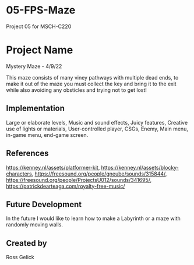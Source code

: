 # 05-FPS-Maze
Project 05 for MSCH-C220

# Project Name
Mystery Maze - 4/9/22

This maze consists of many viney pathways with multiple dead ends, to make it out of the maze you must collect the key and bring it to the exit while also avoiding any obsticles and trying not to get lost! 

## Implementation
Large or elaborate levels,
Music and sound effects,
Juicy features,
Creative use of lights or materials,
User-controlled player,
CSGs,
Enemy,
Main menu, in-game menu, end-game screen.

## References
https://kenney.nl/assets/platformer-kit, https://kenney.nl/assets/blocky-characters, https://freesound.org/people/gneube/sounds/315844/, https://freesound.org/people/ProjectsU012/sounds/341695/, https://patrickdearteaga.com/royalty-free-music/

## Future Development
In the future I would like to learn how to make a Labyrinth or a maze with randomly moving walls. 

## Created by
Ross Gelick
